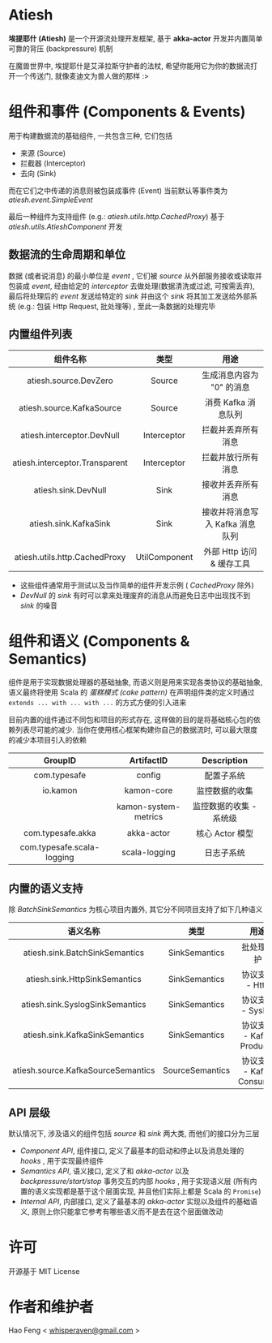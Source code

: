 # Atiesh

**埃提耶什 (Atiesh)** 是一个开源流处理开发框架, 基于 **akka-actor** 开发并内置简单可靠的背压 (backpressure) 机制

在魔兽世界中, 埃提耶什是艾泽拉斯守护者的法杖, 希望你能用它为你的数据流打开一个传送门, 就像麦迪文为兽人做的那样 :>

# 组件和事件 (Components & Events)

用于构建数据流的基础组件, 一共包含三种, 它们包括

- 来源 (Source)
- 拦截器 (Interceptor)
- 去向 (Sink)

而在它们之中传递的消息则被包装成事件 (Event) 当前默认等事件类为 *atiesh.event.SimpleEvent*

最后一种组件为支持组件 (e.g.: *atiesh.utils.http.CachedProxy*) 基于 *atiesh.utils.AtieshComponent* 开发

## 数据流的生命周期和单位

数据 (或者说消息) 的最小单位是 *event* , 它们被 *source* 从外部服务接收或读取并包装成 *event*, 经由给定的 *interceptor* 去做处理(数据清洗或过滤, 可按需丢弃), 最后将处理后的 *event* 发送给特定的 *sink* 并由这个 *sink* 将其加工发送给外部系统 (e.g.: 包装 Http Request, 批处理等) , 至此一条数据的处理完毕

## 内置组件列表

| 组件名称                       | 类型          | 用途                            |
| :----------------------------: | :-----------: | :-----------------------------: |
| atiesh.source.DevZero          | Source        | 生成消息内容为 "0" 的消息       |
| atiesh.source.KafkaSource      | Source        | 消费 Kafka 消息队列             |
| atiesh.interceptor.DevNull     | Interceptor   | 拦截并丢弃所有消息              |
| atiesh.interceptor.Transparent | Interceptor   | 拦截并放行所有消息              |
| atiesh.sink.DevNull            | Sink          | 接收并丢弃所有消息              |
| atiesh.sink.KafkaSink          | Sink          | 接收并将消息写入 Kafka 消息队列 |
| atiesh.utils.http.CachedProxy  | UtilComponent | 外部 Http 访问 & 缓存工具       |

- 这些组件通常用于测试以及当作简单的组件开发示例 ( *CachedProxy* 除外)
- *DevNull* 的 *sink* 有时可以拿来处理废弃的消息从而避免日志中出现找不到 *sink* 的噪音

# 组件和语义 (Components & Semantics)

组件是用于实现数据处理器的基础抽象, 而语义则是用来实现各类协议的基础抽象, 语义最终将使用 Scala 的 *蛋糕模式 (cake pattern)* 在声明组件类的定义时通过 ``extends ... with ... with ...`` 的方式方便的引入进来

目前内置的组件通过不同包和项目的形式存在, 这样做的目的是将基础核心包的依赖列表尽可能的减少. 当你在使用核心框架构建你自己的数据流时, 可以最大限度的减少本项目引入的依赖

| GroupID                    | ArtifactID           | Description             |
| :------------------------: | :------------------: | :---------------------: |
| com.typesafe               | config               | 配置子系统              |
| io.kamon                   | kamon-core           | 监控数据的收集          |
|                            | kamon-system-metrics | 监控数据的收集 - 系统级 |
| com.typesafe.akka          | akka-actor           | 核心 Actor 模型         |
| com.typesafe.scala-logging | scala-logging        | 日志子系统              |

## 内置的语义支持

除 *BatchSinkSemantics* 为核心项目内置外, 其它分不同项目支持了如下几种语义

| 语义名称                           | 类型            | 用途                      |
| :--------------------------------: | :-------------: | :-----------------------: |
| atiesh.sink.BatchSinkSemantics     | SinkSemantics   | 批处理维护                |
| atiesh.sink.HttpSinkSemantics      | SinkSemantics   | 协议支持 - Http           |
| atiesh.sink.SyslogSinkSemantics    | SinkSemantics   | 协议支持 - Syslog         |
| atiesh.sink.KafkaSinkSemantics     | SinkSemantics   | 协议支持 - Kafka Producer |
| atiesh.source.KafkaSourceSemantics | SourceSemantics | 协议支持 - Kafka Consumer |

## API 层级

默认情况下, 涉及语义的组件包括 *source* 和 *sink* 两大类, 而他们的接口分为三层

- *Component API*, 组件接口, 定义了最基本的启动和停止以及消息处理的 *hooks* , 用于实现最终组件
- *Semantics API*, 语义接口, 定义了和 *akka-actor* 以及 *backpressure/start/stop* 事务交互的内部 *hooks* , 用于实现语义层 (所有内置的语义实现都是基于这个层面实现, 并且他们实际上都是 Scala 的 `Promise`)
- *Internal API*, 内部接口, 定义了最基本的 *akka-actor* 实现以及组件的基础语义, 原则上你只能拿它参考有哪些语义而不是去在这个层面做改动

# 许可

开源基于 MIT License

# 作者和维护者

Hao Feng < whisperaven@gmail.com >
